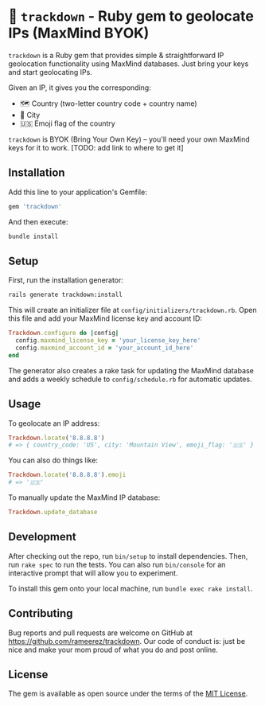 # 📍 `trackdown` - Ruby gem to geolocate IPs (MaxMind BYOK)

`trackdown` is a Ruby gem that provides simple & straightforward IP geolocation functionality using MaxMind databases. Just bring your keys and start geolocating IPs.

Given an IP, it gives you the corresponding:
- 🗺️ Country (two-letter country code + country name)
- 📍 City
- 🇺🇸 Emoji flag of the country

`trackdown` is BYOK (Bring Your Own Key) – you'll need your own MaxMind keys for it to work. [TODO: add link to where to get it]

## Installation

Add this line to your application's Gemfile:

```ruby
gem 'trackdown'
```

And then execute:

```bash
bundle install
```

## Setup

First, run the installation generator:

```bash
rails generate trackdown:install
```

This will create an initializer file at `config/initializers/trackdown.rb`. Open this file and add your MaxMind license key and account ID:

```ruby
Trackdown.configure do |config|
  config.maxmind_license_key = 'your_license_key_here'
  config.maxmind_account_id = 'your_account_id_here'
end
```

The generator also creates a rake task for updating the MaxMind database and adds a weekly schedule to `config/schedule.rb` for automatic updates.

## Usage

To geolocate an IP address:

```ruby
Trackdown.locate('8.8.8.8')
# => { country_code: 'US', city: 'Mountain View', emoji_flag: '🇺🇸' }
```

You can also do things like:
```ruby
Trackdown.locate('8.8.8.8').emoji
# => '🇺🇸'
```

To manually update the MaxMind IP database:

```ruby
Trackdown.update_database
```


## Development

After checking out the repo, run `bin/setup` to install dependencies. Then, run `rake spec` to run the tests. You can also run `bin/console` for an interactive prompt that will allow you to experiment.

To install this gem onto your local machine, run `bundle exec rake install`.

## Contributing

Bug reports and pull requests are welcome on GitHub at https://github.com/rameerez/trackdown. Our code of conduct is: just be nice and make your mom proud of what you do and post online.

## License

The gem is available as open source under the terms of the [MIT License](https://opensource.org/licenses/MIT).
